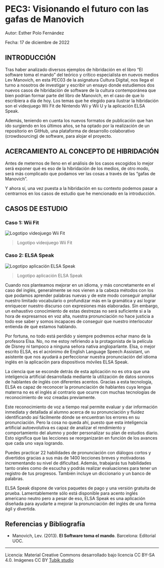# PEC3: Visionando el futuro con las gafas de Manovich 

Autor: Esther Polo Fernández

Fecha: 17 de diciembre de 2022 


## INTRODUCCIÓN


Tras haber analizado diversos ejemplos de hibridación en el libro “El software toma el mando” del teórico y crítico especialista en nuevos medios Lev Manovich, en esta PEC03 de la asignatura Cultura Digital, nos llega el turno a nosotros de investigar y escribir un ensayo donde estudiemos dos nuevos casos de hibridación de software de la cultura contemporánea que bien podrían formar parte del libro de Manovich, en el caso de que lo escribiera a día de hoy. Los temas que he elegido para ilustrar la hibridación son el videojuego Wii Fit de Nintendo Wii y Wii U y la aplicación ELSA Speak. 

Además, teniendo en cuenta los nuevos formatos de publicación que han ido surgiendo en los últimos años, se ha optado por la realización de un repositorio en GitHub, una plataforma de desarrollo colaborativo (crowdsourcing) de software, para alojar el proyecto.


## ACERCAMIENTO AL CONCEPTO DE HIBRIDACIÓN

Antes de meternos de lleno en el análisis de los casos escogidos lo mejor será exponer qué es eso de la hibridación de los medios, de otro modo, será más complicado que podamos ver las cosas a través de las “gafas de Manovich”.


Y ahora sí, una vez puesta a la hibridación en su contexto podemos pasar a centrarnos en los casos de estudio que he mencionado en la introducción.


## CASOS DE ESTUDIO



### Caso 1: Wii Fit

![Logotipo videojuego Wii Fit](https://upload.wikimedia.org/wikipedia/commons/thumb/3/3e/Wii_fit_plus_logo.svg/1280px-Wii_fit_plus_logo.svg.png)
>Logotipo videojuego Wii Fit

### Caso 2: ELSA Speak

![Logotipo aplicación ELSA Speak](https://pbs.twimg.com/profile_images/1268808577180856322/KuD3FtiU_400x400.jpg)
>Logotipo aplicación ELSA Speak

Cuando nos planteamos mejorar en un idioma, y más concretamente en el caso del inglés, generalmente se nos vienen a la cabeza métodos con los que podamos aprender palabras nuevas y de este modo conseguir ampliar nuestro limitado vocabulario o profundizar más en la gramática y así lograr enriquecer nuestro discurso con expresiones más elaboradas. Sin embargo, un exhaustivo conocimiento de estas destrezas no será suficiente si a la hora de expresarnos en voz alta, nuestra pronunciación no hace justicia a todo ese saber y somos incapaces de conseguir que nuestro interlocutor entienda de qué estamos hablando. 

Por fortuna, no todo está perdido y siempre podremos echar mano de la profesora Elsa. No, no me estoy refiriendo a la protagonista de la película de Disney ni tampoco a ninguna señora nativa angloparlante. Elsa, o mejor escrito ELSA, es el acrónimo de English Language Speech Assistant, un asistente que nos ayudará a perfeccionar nuestra pronunciación del idioma inglés en la aplicación para dispositivos móviles ELSA Speak. 

La ciencia que se esconde detrás de esta aplicación no es otra que una inteligencia artificial desarrollada mediante la utilización de datos sonoros de hablantes de inglés con diferentes acentos. Gracias a esta tecnología, ELSA es capaz de reconocer la pronunciación de hablantes cuya lengua materna no es el inglés al contrario que ocurre con muchas tecnologías de reconocimiento de voz creadas previamente. 

Este reconocimiento de voz a tiempo real permite evaluar y dar información inmediata y detallada al alumno acerca de su pronunciación y fluidez identificando así fácilmente dónde se encuentran los errores en su pronunciación. Pero la cosa no queda ahí, puesto que esta inteligencia artificial autoevolutiva es capaz de analizar el rendimiento y comportamiento del alumno y poder personalizar su plan de estudios diario. Esto significa que las lecciones se reorganizarán en función de los avances que cada uno vaya logrando.

Puedes practicar 22 habilidades de pronunciación con diálogos cortos y divertidos gracias a sus más de 1400 lecciones breves y motivadoras incrementando su nivel de dificultad. Además, trabajarás tus habilidades tanto orales como de escucha y podrás realizar evaluaciones para tener un registro de tus progresos. También incluye un diccionario y un banco de palabras.




ELSA Speak dispone de varios paquetes de pago y una versión gratuita de prueba. Lamentablemente sólo está disponible para acento inglés americano neutro pero a pesar de eso, ELSA Speak es una aplicación diseñada para ayudarte a mejorar la pronunciación del inglés de una forma ágil y divertida.



## Referencias y Bibliografía

* Manovich, Lev. (2013). **El Software toma el mando**. Barcelona: Editorial UOC. 


----

Licencia: Material Creative Commons desarrollado bajo licencia CC BY-SA 4.0. Imágenes CC BY [Tubik studio](https://blog.tubikstudio.com/how-to-create-original-flat-illustrations-designers-tips/) 
